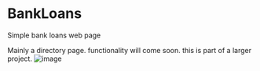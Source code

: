 # BankLoans
Simple bank loans web page

Mainly a directory page. functionality will come soon. this is part of a larger project.
![image](https://github.com/SHIGGY7788/BankLoans/assets/40186280/da8821c1-1cbf-473f-82be-16ac3a3b8d70)
